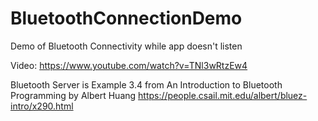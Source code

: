 # BluetoothConnectionDemo
Demo of Bluetooth Connectivity while app doesn't listen

Video: https://www.youtube.com/watch?v=TNl3wRtzEw4

Bluetooth Server is Example 3.4 from An Introduction to Bluetooth Programming by Albert Huang 
https://people.csail.mit.edu/albert/bluez-intro/x290.html
